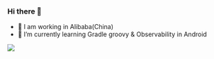 ### Hi there 👋

- 🔭 I am working in Alibaba(China)
- 🌱 I’m currently learning Gradle groovy & Observability in Android

![](https://github-readme-stats.vercel.app/api?username=rocksnake&theme=dark)
